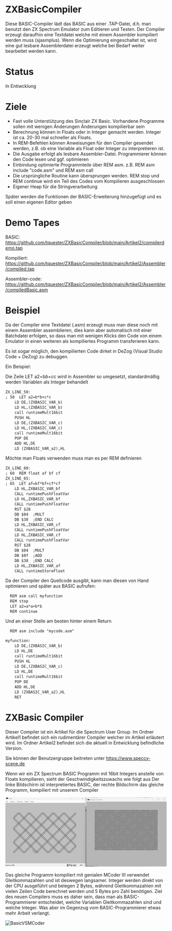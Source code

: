 # ZXBasicCompiler

Diese BASIC-Compiler lädt das BASIC aus einer .TAP-Datei, d.h. man benutzt den ZX Spectrum Emulator zum Editieren und Testen.
Der Compiler erzeugt daraufhin eine Textdatei welche mit einem Assembler kompiliert werden muss (sjasmplus). 
Wenn die Optimierung eingeschaltet ist, wird eine gut lesbare Assemblerdatei erzeugt welche bei Bedarf weiter bearbeitet werden kann.
# Status
In Entiwcklung

# Ziele
- Fast volle Unterstützung des Sinclair ZX Basic. Vorhandene Programme sollen mit wenigen Änderungen Änderungen kompilierbar sein
- Berechnung können in Floats oder in Integer gemacht werden. Integer ist ca. 20-30 mal schneller als Floats.
- In REM-Befehlen können Anweisungen für den Compiler gesendet werden, z.B. ob eine Variable als Float oder Integer zu interpretieren ist.
- Die Ausgabe erfolgt als lesbare Assembler-Datei. Programmierer können den Code lesen und ggf. optimieren
- Einbindung optimierte Programmteile über REM asm. z.B. REM asm include "code.asm" und REM asm call
- Die ursprüngliche Routine kann übersprungen werden. REM stop und REM continue wird ein Teil des Codes vom Kompilieren ausgeschlossen
- Eigener Heap für die Stringverarbeitung

Später werden die Funktionen der BASIC-Erweiterung hinzugefügt und es soll einen eigenen Editor geben

# Demo Tapes
BASIC: https://github.com/tquester/ZXBasicCompiler/blob/main/Artikel2/compilerdemo.tap

Kompiliert: https://github.com/tquester/ZXBasicCompiler/blob/main/Artikel2/Assembler/compiled.tap

Assembler-code: https://github.com/tquester/ZXBasicCompiler/blob/main/Artikel2/Assembler/compiledBasic.asm

# Beispiel
Da der Compiler eine Textdatei (.asm) erzeugt muss man diese noch mit einem Assembler assemblieren, dies kann aber automatisch mit einer Batchdatei erfolgen, so dass man mit wenigen Klicks den Code von einem Emulator in einen weiteren als kompiliertes Programm transferieren kann.

Es ist sogar möglich, den kompilierten Code dirket in DeZog (Visual Studio Code + DeZog) zu debuggen.

Ein Beispiel:

Die Zeile LET a2=b*b+c*c wird in Assembler so umgesetzt, standardmäßig werden Variablen als Integer behandelt
```
ZX_LINE_50:
; 50  LET a2=b*b+c*c
	LD DE,(ZXBASIC_VAR_b)
	LD HL,(ZXBASIC_VAR_b)
	call runtimeMult16bit
	PUSH HL
	LD DE,(ZXBASIC_VAR_c)
	LD HL,(ZXBASIC_VAR_c)
	call runtimeMult16bit
	POP DE
	ADD HL,DE
	LD (ZXBASIC_VAR_a2),HL
```
Möchte man Floats verwenden muss man es per REM definieren

```
ZX_LINE_60:
; 60  REM float af bf cf
ZX_LINE_65:
; 65  LET af=bf*bf+cf*cf
	LD HL,ZXBASIC_VAR_bf
	CALL runtimePushFloatVar
	LD HL,ZXBASIC_VAR_bf
	CALL runtimePushFloatVar
	RST $28
	DB $04	;MULT
	DB $38	;END CALC
	LD HL,ZXBASIC_VAR_cf
	CALL runtimePushFloatVar
	LD HL,ZXBASIC_VAR_cf
	CALL runtimePushFloatVar
	RST $28
	DB $04	;MULT
	DB $0f	;ADD
	DB $38	;END CALC
	LD HL,ZXBASIC_VAR_af
	CALL runtimeStoreFloat
```

Da der Compiler den Quellcode ausgibt, kann man diesen von Hand optimieren und später aus BASIC aufrufen:
```
  REM asm call myfunction
  REM stop
  LET a2=a*a+b*b
  REM continue
```
Und an einer Stelle am besten hinter einem Return
```
  REM asm include "mycode.asm"
```

```
myfunction:
	LD DE,(ZXBASIC_VAR_b)
	LD HL,DE
	call runtimeMult16bit
	PUSH HL
	LD DE,(ZXBASIC_VAR_c)
	LD HL,DE
	call runtimeMult16bit
	POP DE
	ADD HL,DE
	LD (ZXBASIC_VAR_a2),HL
	RET
```

# ZXBasic Compiler
Dieser Compiler ist ein Artikel für die Spectrum User Group.
Im Ordner Artikel1 befindet sich ein rudimentärer Compiler welcher im Artikel erläutert wird.
Im Ordner Artikel2 befindet sich die aktuell in Entwicklung befindliche Version.

Sie können der Benutzergruppe beitreten unter
https://www.speccy-scene.de 

Wenn wir ein ZX Spectrum BASIC Programm mit 16bit Integers anstelle von Floats kompilieren, sieht der Geschwindigkeitszuwachs wie folgt aus
Der linke Bildschirm ist interpretiertes BASIC, der rechte Bildschirm das gleiche Programm, kompiliert mit unserem Compiler

![Speed compare](https://github.com/tquester/ZXBasicCompiler/blob/main/Artikel1/BasicVSAssembler.gif)

Das gleiche Programm kompiliert mit genialen MCoder III verwendet Gleitkommazahlen und ist deswegen langsamer. Integer werden direkt von der CPU ausgeführt und belegen 2 Bytes, während Gleitkommazahlen mit vielen Zeilen Code berechnet werden und 5 Bytes pro Zahl benötigen. Ziel des neuen Compilers muss es daher sein, dass man als BASIC-Programmierer entscheidet, welche Variablen Gleitkommazahlen sind und welche Integer. Was aber im Gegenzug vom BASIC-Programmierer etwas mehr Arbeit verlangt.

![BasicVSMCoder](https://github.com/user-attachments/assets/86a15789-e422-47ab-92c5-e5490e5a9bfb)
